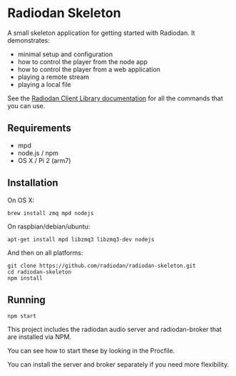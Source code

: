 Radiodan Skeleton
====

A small skeleton application for getting started with Radiodan. It demonstrates:
- minimal setup and configuration
- how to control the player from the node app
- how to control the player from a web application
- playing a remote stream
- playing a local file

See the [Radiodan Client Library documentation](http://radiodan-client.readthedocs.org/en/latest/) for all the commands that you can use.

## Requirements

- mpd
- node.js / npm
- OS X / Pi 2 (arm7)

## Installation

On OS X:

    brew install zmq mpd nodejs
    
On raspbian/debian/ubuntu:

    apt-get install mpd libzmq3 libzmq3-dev nodejs

And then on all platforms:

    git clone https://github.com/radiodan/radiodan-skeleton.git
    cd radiodan-skeleton
    npm install

## Running

    npm start

This project includes the radiodan audio server and radiodan-broker that are installed via NPM.

You can see how to start these by looking in the Procfile.

You can install the server and broker separately if you need more flexibility.
